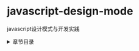 # javascript-design-mode
javascript设计模式与开发实践

<details>
  <summary>章节目录</summary>
  <pre>
|-- javascript-design-mode
    |-- directoryList.md
    |-- README.md
    |-- 01
    |   |-- 01-readme.md
    |-- 02
    |   |-- 02-readme.md
    |-- 03
    |   |-- 03-readme.md
    |-- 04
    |   |-- 04-readme.md
    |-- 05
        |-- 5.4-策略模式实现缓动动画.html
        |-- 5.6-表单校验.html
        |-- 策略模式.md

  </pre>
</details>